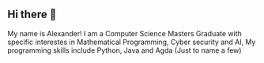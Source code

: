 ## Hi there 👋
My name is Alexander! I am a Computer Science Masters Graduate with specific interestes in Mathematical Programming, Cyber security and AI, 
My programming skills include Python, Java and Agda (Just to name a few) 
<!--
**araymont/araymont** is a ✨ _special_ ✨ repository because its `README.md` (this file) appears on your GitHub profile.

Here are some ideas to get you started:

- 🔭 I’m currently working on ...
- 🌱 I’m currently learning ...
- 👯 I’m looking to collaborate on ...
- 🤔 I’m looking for help with ...
- 💬 Ask me about ...
- 📫 How to reach me: ...
- 😄 Pronouns: ...
- ⚡ Fun fact: ...
-->
